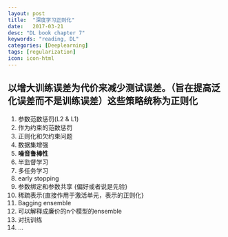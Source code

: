 ```yaml
---
layout: post
title:  "深度学习正则化"
date:   2017-03-21
desc: "DL book chapter 7"
keywords: "reading, DL"
categories: [Deeplearning]
tags: [regularization]
icon: icon-html
---
```

## 以增大训练误差为代价来减少测试误差。（旨在提高泛化误差而不是训练误差）这些策略统称为正则化

1. 参数范数惩罚(L2 & L1)
2. 作为约束的范数惩罚
3. 正则化和欠约束问题
4. 数据集增强
5. **噪音鲁棒性**
6. 半监督学习
7. 多任务学习
8. early stopping
9. 参数绑定和参数共享 {偏好或者说是先验}
10. 稀疏表示{直接作用于激活单元，表示的正则化}
11. Bagging ensemble
12. 可以解释成廉价的n个模型的ensemble
13. 对抗训练
14. ...